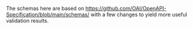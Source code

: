 The schemas here are based on https://github.com/OAI/OpenAPI-Specification/blob/main/schemas/ with a few changes to yield more useful validation results.
